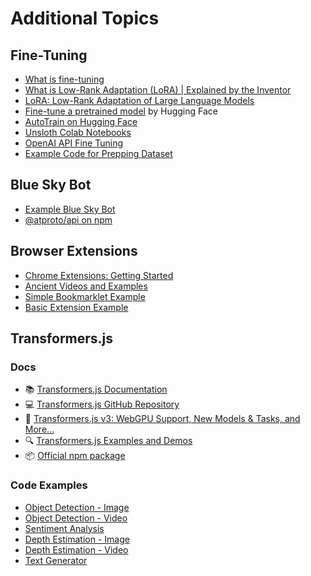 # Additional Topics

## Fine-Tuning

- [What is fine-tuning](https://www.ibm.com/topics/fine-tuning)
- [What is Low-Rank Adaptation (LoRA) | Explained by the Inventor](https://www.youtube.com/watch?v=DhRoTONcyZE)
- [LoRA: Low-Rank Adaptation of Large Language Models](https://arxiv.org/pdf/2106.09685)
- [Fine-tune a pretrained model](https://huggingface.co/docs/transformers/en/training) by Hugging Face
- [AutoTrain on Hugging Face](https://huggingface.co/autotrain)
- [Unsloth Colab Notebooks](https://unsloth.ai/)
- [OpenAI API Fine Tuning](https://platform.openai.com/docs/guides/fine-tuning)
- [Example Code for Prepping Dataset](https://github.com/Programming-from-A-to-Z/Data-for-Fine-Tuning)

## Blue Sky Bot

- [Example Blue Sky Bot](https://github.com/nature-of-code/noc-blue-sky-bot)
- [@atproto/api on npm](https://www.npmjs.com/package/@atproto/api)

## Browser Extensions

- [Chrome Extensions: Getting Started](https://developer.chrome.com/docs/extensions/get-started)
- [Ancient Videos and Examples](https://shiffman-archive.netlify.app/a2z/chrome-ext/)
- [Simple Bookmarklet Example](https://gist.github.com/shiffman/651fffc48c329bdedf96c8248e3fc020)
- [Basic Extension Example](https://github.com/Programming-from-A-to-Z/Browser-Extension-Examples)

## Transformers.js

### Docs

- 📚 [Transformers.js Documentation](https://huggingface.co/docs/transformers.js/)
- 💻 [Transformers.js GitHub Repository](https://github.com/huggingface/transformers.js)
- 📰 [Transformers.js v3: WebGPU Support, New Models & Tasks, and More…](https://huggingface.co/blog/transformersjs-v3)
- 🔍 [Transformers.js Examples and Demos](https://github.com/huggingface/transformers.js-examples)
- 📦 [Official npm package](https://www.npmjs.com/package/@huggingface/transformers)

### Code Examples

- [Object Detection - Image](https://editor.p5js.org/ima_ml/sketches/LtppKXu-W)
- [Object Detection - Video](https://editor.p5js.org/ima_ml/sketches/8LsV70u0O)
- [Sentiment Analysis](https://editor.p5js.org/ima_ml/sketches/z9bNnHDh7)
- [Depth Estimation - Image](https://editor.p5js.org/ima_ml/sketches/tGyF87f59)
- [Depth Estimation - Video](https://editor.p5js.org/ima_ml/sketches/pt4HxyyIk)
- [Text Generator](https://editor.p5js.org/ima_ml/sketches/ISIVwlcK9)
